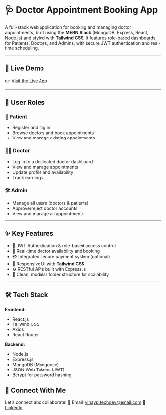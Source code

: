 # 🩺 Doctor Appointment Booking App

A full-stack web application for booking and managing doctor appointments, built using the **MERN Stack** (MongoDB, Express, React, Node.js) and styled with **Tailwind CSS**. It features role-based dashboards for Patients, Doctors, and Admins, with secure JWT authentication and real-time scheduling.

---

## 🚀 Live Demo

👉 [Visit the Live App](https://prescripto-nine-zeta.vercel.app/)

---

## 👥 User Roles

### 👤 Patient
- Register and log in
- Browse doctors and book appointments
- View and manage existing appointments

### 👨‍⚕️ Doctor
- Log in to a dedicated doctor dashboard
- View and manage appointments
- Update profile and availability
- Track earnings

### 🛠 Admin
- Manage all users (doctors & patients)
- Approve/reject doctor accounts
- View and manage all appointments

---

## ✨ Key Features

- 🔐 JWT Authentication & role-based access control
- 📅 Real-time doctor availability and booking
- 💳 Integrated secure payment system (optional)
- 📱 Responsive UI with **Tailwind CSS**
- ⚙️ RESTful APIs built with Express.js
- 🧾 Clean, modular folder structure for scalability

---

## 🛠 Tech Stack

**Frontend:**
- React.js
- Tailwind CSS
- Axios
- React Router

**Backend:**
- Node.js
- Express.js
- MongoDB (Mongoose)
- JSON Web Tokens (JWT)
- Bcrypt for password hashing


## 📢 Connect With Me
Let’s connect and collaborate!
📧 Email: vinayp.techdev@email.com
🔗 [LinkedIn](https://www.linkedin.com/in/vinay-p-ba030a322?utm_source=share&utm_campaign=share_via&utm_content=profile&utm_medium=android_app)







